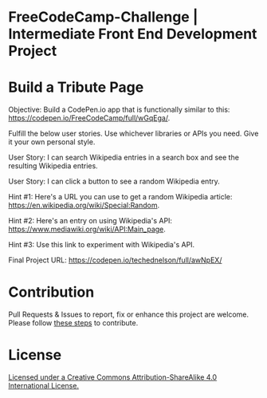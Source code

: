 # FreeCodeCamp-Challenge | Intermediate Front End Development Project

# Build a Tribute Page

Objective: Build a CodePen.io app that is functionally similar to this: https://codepen.io/FreeCodeCamp/full/wGqEga/.

Fulfill the below user stories. Use whichever libraries or APIs you need. Give it your own personal style.

User Story: I can search Wikipedia entries in a search box and see the resulting Wikipedia entries.

User Story: I can click a button to see a random Wikipedia entry.

Hint #1: Here's a URL you can use to get a random Wikipedia article: https://en.wikipedia.org/wiki/Special:Random.

Hint #2: Here's an entry on using Wikipedia's API: https://www.mediawiki.org/wiki/API:Main_page.

Hint #3: Use this link to experiment with Wikipedia's API.

Final Project URL:  https://codepen.io/techednelson/full/awNpEX/

# Contribution

Pull Requests & Issues to report, fix  or enhance this project are welcome. Please follow [these steps](CONTRIBUTING.md) to contribute.

# License

[Licensed under a Creative Commons Attribution-ShareAlike 4.0 International License.](https://creativecommons.org/licenses/by-sa/4.0/)
